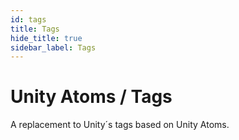 ```yaml
---
id: tags
title: Tags
hide_title: true
sidebar_label: Tags
---
```


# Unity Atoms / Tags

A replacement to Unity´s tags based on Unity Atoms. 
